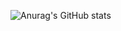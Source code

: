 ![Anurag's GitHub stats](https://github-readme-stats.vercel.app/api?username=0x029Ax0&show_icons=true&theme=transparent)
